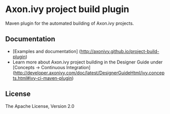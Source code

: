 # Axon.ivy project build plugin
Maven plugin for the automated building of Axon.ivy projects. 

## Documentation
- [Examples and documentation] (http://axonivy.github.io/project-build-plugin)
- Learn more about Axon.ivy project building in the Designer Guide under [Concepts -> Continuous Integration] (http://developer.axonivy.com/doc/latest/DesignerGuideHtml/ivy.concepts.html#ivy-ci-maven-plugin)

## License
The Apache License, Version 2.0
